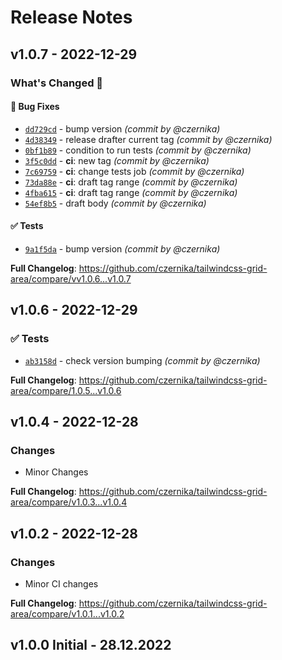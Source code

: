 # Release Notes

## v1.0.7 - 2022-12-29

### What's Changed :eyes:

#### :bug: Bug Fixes

- [`dd729cd`](https://github.com/czernika/tailwind-grid-area/commit/dd729cd7e88d8ed708e84478745c644023cce885) - bump version *(commit by @czernika)*
- [`4d38349`](https://github.com/czernika/tailwind-grid-area/commit/4d383496ed9c24c864f0749842fafaa7789cb354) - release drafter current tag *(commit by @czernika)*
- [`0bf1b89`](https://github.com/czernika/tailwind-grid-area/commit/0bf1b893edb74074d619399ca7928f2d42ed9465) - condition to run tests *(commit by @czernika)*
- [`3f5c0dd`](https://github.com/czernika/tailwind-grid-area/commit/3f5c0dd9e91765c9e5dd2a469573edf2db0d422a) - **ci**: new tag *(commit by @czernika)*
- [`7c69759`](https://github.com/czernika/tailwind-grid-area/commit/7c6975909a137668d402793920d16ac2d863b3f5) - **ci**: change tests job *(commit by @czernika)*
- [`73da88e`](https://github.com/czernika/tailwind-grid-area/commit/73da88eb758e297d293f222f0a67eb0c36515635) - **ci**: draft tag range *(commit by @czernika)*
- [`4fba615`](https://github.com/czernika/tailwind-grid-area/commit/4fba6159a5eb9dab2081fd91574f5ebe41ae9692) - **ci**: draft tag range *(commit by @czernika)*
- [`54ef8b5`](https://github.com/czernika/tailwind-grid-area/commit/54ef8b5c65bacb3cde6e43a1277fba8df0393230) - draft body *(commit by @czernika)*

#### :white_check_mark: Tests

- [`9a1f5da`](https://github.com/czernika/tailwind-grid-area/commit/9a1f5da2b17072e22c905cdde5d71ada21c9c0a6) - bump version *(commit by @czernika)*

**Full Changelog**: https://github.com/czernika/tailwindcss-grid-area/compare/vv1.0.6...v1.0.7

## v1.0.6 - 2022-12-29

### :white_check_mark: Tests

- [`ab3158d`](https://github.com/czernika/tailwind-grid-area/commit/ab3158dd60df9b3d4bdad10437330fc106d7dac6) - check version bumping *(commit by @czernika)*

**Full Changelog**: https://github.com/czernika/tailwindcss-grid-area/compare/1.0.5...v1.0.6

## v1.0.4 - 2022-12-28

### Changes

- Minor Changes

**Full Changelog**: https://github.com/czernika/tailwindcss-grid-area/compare/v1.0.3...v1.0.4

## v1.0.2 - 2022-12-28

### Changes

- Minor CI changes

**Full Changelog**: https://github.com/czernika/tailwindcss-grid-area/compare/v1.0.1...v1.0.2

## v1.0.0 Initial - 28.12.2022
